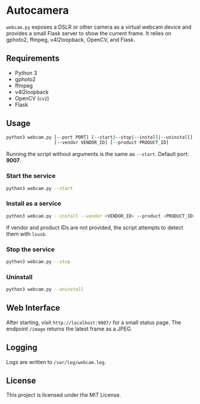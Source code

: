 # Autocamera

`webcam.py` exposes a DSLR or other camera as a virtual webcam device and
provides a small Flask server to show the current frame. It relies on gphoto2,
ffmpeg, v4l2loopback, OpenCV, and Flask.

## Requirements

- Python 3
- gphoto2
- ffmpeg
- v4l2loopback
- OpenCV (`cv2`)
- Flask

## Usage

```bash
python3 webcam.py [--port PORT] [--start|--stop|--install|--uninstall]
                  [--vendor VENDOR_ID] [--product PRODUCT_ID]
```

Running the script without arguments is the same as `--start`.
Default port: **9007**.

### Start the service

```bash
python3 webcam.py --start
```

### Install as a service

```bash
python3 webcam.py --install --vendor <VENDOR_ID> --product <PRODUCT_ID>
```

If vendor and product IDs are not provided, the script attempts to detect them
with `lsusb`.

### Stop the service

```bash
python3 webcam.py --stop
```

### Uninstall

```bash
python3 webcam.py --uninstall
```

## Web Interface

After starting, visit `http://localhost:9007/` for a small status page.
The endpoint `/image` returns the latest frame as a JPEG.

## Logging

Logs are written to `/var/log/webcam.log`.

## License

This project is licensed under the MIT License.
